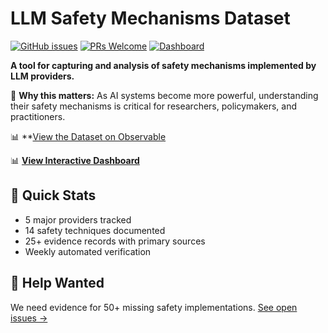 # LLM Safety Mechanisms Dataset

[![GitHub issues](https://img.shields.io/github/issues/sashaagafonoff/LLM-Safety-Mechanisms)](https://github.com/sashaagafonoff/LLM-Safety-Mechanisms/issues)
[![PRs Welcome](https://img.shields.io/badge/PRs-welcome-brightgreen.svg)](CONTRIBUTING.md)
[![Dashboard](https://img.shields.io/badge/dashboard-live-blue)](https://sashaagafonoff.github.io/LLM-Safety-Mechanisms/)

**A tool for capturing and analysis of safety mechanisms implemented by LLM providers.**

🎯 **Why this matters:** As AI systems become more powerful, understanding their safety mechanisms is critical for researchers, policymakers, and practitioners.

📊 **[View the Dataset on Observable](https://observablehq.com/d/88c345368b7d0fa1)

📊 **[View Interactive Dashboard](https://sashaagafonoff.github.io/LLM-Safety-Mechanisms/)**

## 🚀 Quick Stats
- 5 major providers tracked
- 14 safety techniques documented  
- 25+ evidence records with primary sources
- Weekly automated verification

## 🤝 Help Wanted
We need evidence for 50+ missing safety implementations. [See open issues →](https://github.com/sashaagafonoff/LLM-Safety-Mechanisms/issues)